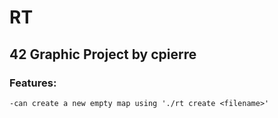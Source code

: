 # RT
## 42 Graphic Project	by cpierre

### Features:
	-can create a new empty map using './rt create <filename>'

